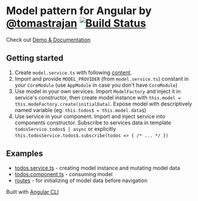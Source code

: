 # Model pattern for Angular by [@tomastrajan](https://twitter.com/tomastrajan) [![Build Status](https://travis-ci.org/tomastrajan/angular-model-pattern-example.svg?branch=master)](https://travis-ci.org/tomastrajan/angular-model-pattern-example)
                           
Check out [Demo & Documentation](http://tomastrajan.github.io/angular-model-pattern-example/) 

## Getting started

1. Create `model.service.ts` with following [content](https://github.com/tomastrajan/angular-model-pattern-example/blob/master/src/app/core/model/model.service.ts).
2. Import and provide `MODEL_PROVIDER` (from `model.service.ts`) constant in your `CoreModule` (use `AppModule` in case you don't have `CoreModule`)
3. Use model in your own services. Import `ModelFactory` and inject it in service's constructor, 
then create model instance with `this.model = this.modeFactory.create(initialData)`. 
Expose model with descriptively named variable (eg: `this.todos$ = this.model.data$`)
4. Use service in your component. Import and inject service into components constructor.
Subscribe to services data in template `todosService.todos$ | async` 
or explicitly `this.todosService.todos$.subscribe(todos => { /* ... */ })`

## Examples

 * [todos.service.ts](https://github.com/tomastrajan/angular-model-pattern-example/blob/master/src/app/todos/todos.service.ts#L20) - creating model instance and mutating model data
 * [todos.component.ts](https://github.com/tomastrajan/angular-model-pattern-example/blob/master/src/app/todos/todos.component.ts#L38) - consuming model
 * [routes](https://github.com/tomastrajan/angular-model-pattern-example/blob/master/src/app/app-routing.module.ts#L44) - for initializing of model data before navigation


Built with [Angular CLI](https://github.com/angular/angular-cli)
